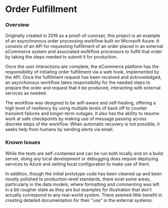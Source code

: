 # Order Fulfillment

### Overview

Originally created in 2016 as a proof-of-concept, this project is an example of an asynchronous order processing workflow built on Microsoft Azure. It consists of an API for requesting fulfillment of an order placed in an external eCommerce system and associated wofkflow processors to fulfill that order by taking the steps needed to submit it for production.  

Once the user interactions are complete, the eCommerce platform has the responsibility of initiating order fulfillment via a web hook, implemented by the API.  Once the fulfillment request has been received and acknowledged, an asynchonous workflow takes responsibility for the needed steps to prepare the order and request that it be produced, interacting with external services as needed.  

The workflow was designed to be self-aware and self-healing, offering a high level of resiliency by using multiple levels of back off to counter transient failures and longer-term outages.  It also has the ability to resume work at safe checkpoints by making use of message passing across discrete steps of the workflow.  When automatic recovery is not possible, it seeks help from humans by sending alerts via email.


### Known Issues

While the tests are self-contained and can be run both locally and on a build server, doing any local development or debugging does require deploying services to Azure and setting local configuration to make use of them.

In addition, though the initial prototype code has been cleaned up and been mostly polished to production-level standards, there exist some areas, particularly in the data models, where formatting and commenting was left in a bit rougher state as they are but examples for illustration that don't actually correspond to any real-world system.  There seemed little benefit in creating detailed documentation for their "use" in the external systems.
